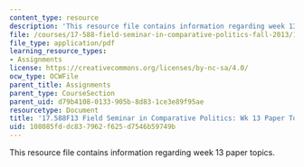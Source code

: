 ```yaml
---
content_type: resource
description: 'This resource file contains information regarding week 13 paper topics. '
file: /courses/17-588-field-seminar-in-comparative-politics-fall-2013/108085fddc837962f625d7546b59749b_MIT17_588F13_Week13Paper.pdf
file_type: application/pdf
learning_resource_types:
- Assignments
license: https://creativecommons.org/licenses/by-nc-sa/4.0/
ocw_type: OCWFile
parent_title: Assignments
parent_type: CourseSection
parent_uid: d79b4108-0133-905b-8d83-1ce3e89f95ae
resourcetype: Document
title: '17.588F13 Field Seminar in Comparative Politics: Wk 13 Paper Topics'
uid: 108085fd-dc83-7962-f625-d7546b59749b
---
```

This resource file contains information regarding week 13 paper topics. 